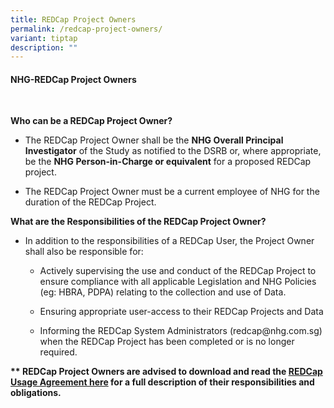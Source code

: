```yaml
---
title: REDCap Project Owners
permalink: /redcap-project-owners/
variant: tiptap
description: ""
---
```

<h4><strong>NHG-REDCap Project Owners</strong></h4>
<p>&nbsp;</p>
<p><strong>Who can be a REDCap Project Owner?</strong>
</p>
<ul data-tight="true" class="tight">
<li>
<p>The REDCap Project Owner shall be the <strong>NHG Overall Principal Investigator</strong> of
the Study as notified to the DSRB or, where appropriate, be the <strong>NHG Person-in-Charge or equivalent</strong> for
a proposed REDCap project.</p>
</li>
<li>
<p>The REDCap Project Owner must be a current employee of NHG for the duration
of the REDCap Project.</p>
</li>
</ul>
<p></p>
<p><strong>What are the Responsibilities of the REDCap Project Owner?</strong>
</p>
<ul data-tight="true" class="tight">
<li>
<p>In addition to the responsibilities of a REDCap User, the Project Owner
shall also be responsible for:</p>
<ul data-tight="true" class="tight">
<li>
<p>Actively supervising the use and conduct of the REDCap Project to ensure
compliance with all applicable Legislation and NHG Policies (eg: HBRA,
PDPA) relating to the collection and use of Data.</p>
</li>
<li>
<p>Ensuring appropriate user-access to their REDCap Projects and Data</p>
</li>
<li>
<p>Informing the REDCap System Administrators (<a rel="noopener noreferrer nofollow" target="_blank">redcap@nhg.com.sg</a>)
when the REDCap Project has been completed or is no longer required.</p>
<p></p>
</li>
</ul>
</li>
</ul>
<p><strong>** REDCap Project Owners are advised to download and read the <a href="https://redcapsupport.gri.nhg.com.sg/redcap-use/" rel="noopener nofollow" target="_blank">REDCap Usage Agreement here</a> for a full description of their responsibilities and obligations.</strong>
</p>
<p></p>